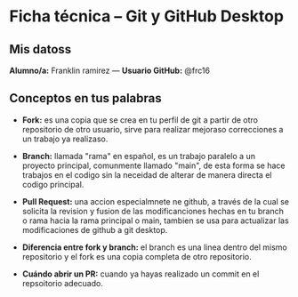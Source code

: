 # Ficha técnica – Git y GitHub Desktop

## Mis datoss
**Alumno/a:** Franklin ramirez  — **Usuario GitHub:** @frc16

## Conceptos en tus palabras
- **Fork:** es una copia que se crea en tu perfil de git a partir de otro repositorio de otro usuario, sirve para realizar mejoraso correcciones a un trabajo ya realizaso. 

- **Branch:** llamada "rama" en español, es un trabajo paralelo a un proyecto principal, comunmente llamado "main", de esta forma se hace trabajos en el codigo sin la neceidad de alterar de manera directa el codigo principal.

- **Pull Request:** una accion especialmnete ne github, a través de la cual se solicita la revision y fusion de las modificanciones hechas en tu branch o rama hacia la rama principal o main, tambien se usa para actualizar las modificaciones de github a git desktop.

- **Diferencia entre fork y branch:** el branch es una linea dentro del mismo repositorio y el fork es una copia completa de otro repositorio.

- **Cuándo abrir un PR:** cuando ya hayas realizado un commit en el repsoitorio adecuado.